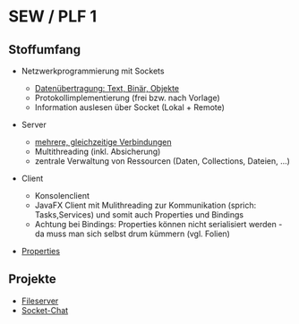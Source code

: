 # SEW / PLF 1

## Stoffumfang

- Netzwerkprogrammierung mit Sockets
  - [Datenübertragung: Text, Binär, Objekte](Sockets_Datenuebertragung.md)
  - Protokollimplementierung (frei bzw. nach Vorlage)
  - Information auslesen über Socket (Lokal + Remote)

- Server
  - [mehrere, gleichzeitige Verbindungen](Server_Verbindungen.md)
  - Multithreading (inkl. Absicherung)
  - zentrale Verwaltung von Ressourcen (Daten, Collections, Dateien, ...)

- Client
  - Konsolenclient
  - JavaFX Client mit Mulithreading zur Kommunikation (sprich: Tasks,Services) und somit auch Properties und Bindings
  - Achtung bei Bindings: Properties können nicht serialisiert werden - da muss man sich selbst drum kümmern (vgl. Folien)

- [Properties](Properties.md)

## Projekte

- [Fileserver](https://github.com/crumpfhuber/htlw4-sew-plf1/tree/fileserver)
- [Socket-Chat](https://github.com/crumpfhuber/htlw4-sew-plf1/tree/socket-chat)
